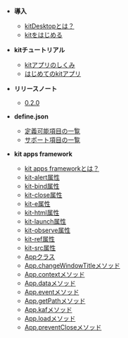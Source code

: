 - **導入**
  - [kitDesktopとは？](/)
  - [kitをはじめる](/START)

- **kitチュートリアル**
  - [kitアプリのしくみ](/HOW)
  - [はじめてのkitアプリ](/FIRSTAPP)

- **リリースノート**
  - [0.2.0](/0.2.0)

- **define.json**
  - [定義可能項目の一覧](/DEF)
  - [サポート項目の一覧](/DEFS)

- **kit apps framework**
  - [kit apps frameworkとは？](/kaf)
  - [kit-alert属性](/kit-alert)
  - [kit-bind属性](/kit-bind)
  - [kit-close属性](/kit-close)
  - [kit-e属性](/kit-e)
  - [kit-html属性](/kit-html)
  - [kit-launch属性](/kit-launch)
  - [kit-observe属性](/kit-observe)
  - [kit-ref属性](/kit-ref)
  - [kit-src属性](/kit-src)
  - [Appクラス](/App)
  - [App.changeWindowTitleメソッド](/App.changeWindowTitle)
  - [App.contextメソッド](/App.context)
  - [App.dataメソッド](/App.data)
  - [App.eventメソッド](/App.event)
  - [App.getPathメソッド](/App.getPath)
  - [App.kafメソッド](/App.kaf)
  - [App.loadメソッド](/App.load)
  - [App.preventCloseメソッド](/App.preventClose)

